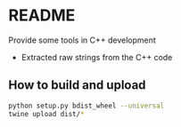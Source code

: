 # README

Provide some tools in C++ development

- Extracted raw strings from the C++ code


## How to build and upload

```bash
python setup.py bdist_wheel --universal
twine upload dist/*
```